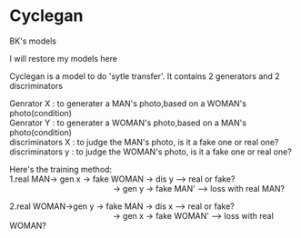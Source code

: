 # Cyclegan 
BK's models

I will restore my models here

Cyclegan is a  model to do 'sytle transfer'.
It contains 2 generators and 2 discriminators

Genrator X : to generater a MAN's photo,based on a WOMAN's photo(condition)<br/>
Genrator Y : to generater a WOMAN's photo,based on a MAN's photo(condition)<br/>
discriminators X : to judge the MAN's photo, is it a fake one or real one?<br/>
discriminators y : to judge the WOMAN's photo, is it a fake one or real one?<br/>

Here's the training method:<br/>
1.real MAN-> gen x -> fake WOMAN -> dis y --> real or fake?<br/>
&ensp;&ensp;&ensp;&ensp;&ensp;&ensp;&ensp;&ensp;&ensp;&ensp;&ensp;&ensp;&ensp;&ensp;&ensp;&ensp;&ensp;&ensp;&ensp;&ensp;&ensp;&ensp;&ensp;&ensp;&ensp;&ensp;-> gen y -> fake MAN' --> loss with real MAN?<br/>

2.real WOMAN->gen y -> fake MAN -> dis x --> real or fake?<br/>
&ensp;&ensp;&ensp;&ensp;&ensp;&ensp;&ensp;&ensp;&ensp;&ensp;&ensp;&ensp;&ensp;&ensp;&ensp;&ensp;&ensp;&ensp;&ensp;&ensp;&ensp;&ensp;&ensp;&ensp;&ensp;&ensp;-> gen x -> fake WOMAN' --> loss with real WOMAN?<br/>
                                
                                

